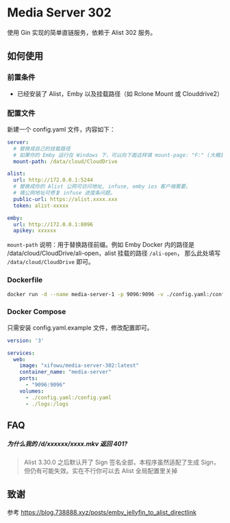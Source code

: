 # Media Server 302

使用 Gin 实现的简单直链服务，依赖于 Alist 302 服务。

## 如何使用

### 前置条件

- 已经安装了 Alist，Emby 以及挂载路径（如 Rclone Mount 或 Clouddrive2）


### 配置文件
新建一个 config.yaml 文件，内容如下：

```yaml
server:
  # 替换成自己的挂载路径
  # 如果你的 Emby 运行在 Windows 下，可以向下面这样填 mount-page: "F:" (大概是这样吧)
  mount-path: /data/cloud/CloudDrive

alist:
  url: http://172.0.0.1:5244
  # 替换成你的 Alist 公网可访问地址, infuse, emby ios 客户端需要。
  # 填公网地址可修复 infuse 进度条问题。
  public-url: https://alist.xxxx.xxx
  token: alist-xxxxx

emby:
  url: http://172.0.0.1:8096
  apikey: xxxxxx

```

`mount-path` 说明：用于替换路径前缀。例如 Emby Docker 内的路径是 /data/cloud/CloudDrive/ali-open，alist 挂载的路径 `/ali-open`， 那么此处填写 `/data/cloud/CloudDrive` 即可。


### Dockerfile

```bash
docker run -d --name media-server-1 -p 9096:9096 -v ./config.yaml:/config.yaml -v ./logs:/logs xifowu/media-server-302:latest
```

### Docker Compose
只需安装 config.yaml.example 文件，修改配置即可。

```yml
version: '3'

services:
  web:
    image: "xifowu/media-server-302:latest"
    container_name: "media-server"
    ports:
      - "9096:9096"
    volumes:
      - ./config.yaml:/config.yaml
      - ./logs:/logs
```

## FAQ

##### 为什么我的 /d/xxxxxx/xxxx.mkv 返回 401?
> Alist 3.30.0 之后默认开了 Sign 签名全部，本程序虽然适配了生成 Sign，但仍有可能失效。实在不行你可以去 Alist 全局配置里关掉

## 致谢
参考 https://blog.738888.xyz/posts/emby_jellyfin_to_alist_directlink
